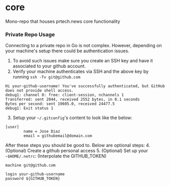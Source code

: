 core
=====

Mono-repo that houses prtech.news core functionality


### Private Repo Usage

Connecting to a private repo in Go is not complex. However, depending on your machine's setup there could be authentication issues.

1. To avoid such issues make sure you create an SSH key and have it associated to your github account. 
2. Verify your machine authenticates via SSH and the above key by running `ssh -Tv git@github.com`
```shell
Hi your-github-username! You've successfully authenticated, but GitHub does not provide shell access.
debug1: channel 0: free: client-session, nchannels 1
Transferred: sent 2044, received 2552 bytes, in 0.1 seconds
Bytes per second: sent 19605.0, received 24477.5
debug1: Exit status 1
```
3. Setup your `~/.gitconfig`'s content to look like the below:
```shell
[user]
        name = Jose Diaz
        email = githubemail@domain.com 
```
After these steps you should be good to. Below are optional steps:
4. (Optional) Create a github personal access
5. (Optional) Set up your `~$HOME/.netrc`: (Interpolate the GITHUB_TOKEN)
```shell
machine git@github.com

login your-github-username
password ${GITHUB_TOKEN}
```
